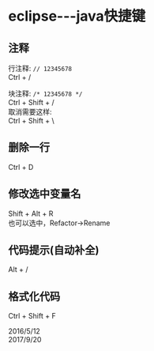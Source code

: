 # eclipse---java快捷键

## 注释
行注释: `// 12345678`  
Ctrl + /  

块注释: `/* 12345678 */`  
Ctrl + Shift + /  
取消需要这样:  
Ctrl + Shift + \  

## 删除一行
Ctrl + D  

## 修改选中变量名
Shift + Alt + R  
也可以选中，Refactor→Rename  

## 代码提示(自动补全)
Alt + /  

## 格式化代码
Ctrl + Shift + F  


2016/5/12  
2017/9/20  
